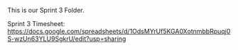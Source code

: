 This is our Sprint 3 Folder. 


Sprint 3 Timesheet: https://docs.google.com/spreadsheets/d/1OdsMYrUf5KGA0XotnmbbRpuqj0S-wzUn63YLU9SgkrU/edit?usp=sharing

